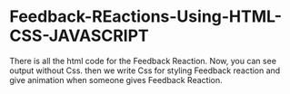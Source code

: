 # Feedback-REactions-Using-HTML-CSS-JAVASCRIPT

There is all the html code for the Feedback Reaction. Now, you can see output without Css. 
then we write Css for styling Feedback reaction and give animation when someone gives Feedback Reaction.

